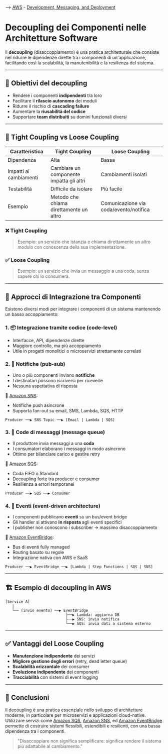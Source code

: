 --> [AWS](/00-Intro/AWS.md)  -  [Development, Messaging, and Deployment](/05-Development-Messaging-Deploying/Development-Messaging-and-Deployment.md)
# Decoupling dei Componenti nelle Architetture Software

Il **decoupling** (disaccoppiamento) è una pratica architetturale che consiste nel ridurre le dipendenze dirette tra i componenti di un'applicazione, facilitando così la scalabilità, la manutenibilità e la resilienza del sistema.

---

## 🎯 Obiettivi del decoupling

- Rendere i componenti **indipendenti** tra loro
- Facilitare il **rilascio autonomo** dei moduli
- Ridurre il rischio di **cascading failure**
- Aumentare la **riusabilità del codice**
- Supportare **team distribuiti** su domini funzionali diversi

---

## 🔁 Tight Coupling vs Loose Coupling

| Caratteristica              | Tight Coupling                           | Loose Coupling                              |
|----------------------------|------------------------------------------|---------------------------------------------|
| Dipendenza                 | Alta                                     | Bassa                                       |
| Impatti ai cambiamenti     | Cambiare un componente impatta gli altri | Cambiamenti isolati                         |
| Testabilità                | Difficile da isolare                      | Più facile                                  |
| Esempio                    | Metodo che chiama direttamente un altro  | Comunicazione via coda/evento/notifica      |

### ❌ Tight Coupling

> Esempio: un servizio che istanzia e chiama direttamente un altro modulo con conoscenza della sua implementazione.

### ✅ Loose Coupling

> Esempio: un servizio che invia un messaggio a una coda, senza sapere chi lo consumerà.

---

## 🧩 Approcci di Integrazione tra Componenti

Esistono diversi modi per integrare i componenti di un sistema mantenendo un basso accoppiamento:

### 1. 📦 **Integrazione tramite codice (code-level)**

- Interfacce, API, dipendenze dirette
- Maggiore controllo, ma più accoppiamento
- Utile in progetti monolitici o microservizi strettamente correlati

### 2. 🔔 **Notifiche (pub-sub)**

- Uno o più componenti inviano **notifiche**
- I destinatari possono iscriversi per riceverle
- Nessuna aspettativa di risposta

🔧 [Amazon SNS](/05-Development-Messaging-Deploying/Amazon-SNS.md):
- Notifiche push asincrone
- Supporta fan-out su email, SMS, Lambda, SQS, HTTP

```plaintext
Producer ──▶ SNS Topic ──▶ [Email | Lambda | SQS]
```

### 3. 📨 **Code di messaggi (message queue)**

- Il produttore invia messaggi a una **coda**
- I consumatori elaborano i messaggi in modo asincrono
- Ottimo per bilanciare carico e gestire retry

🔧 [Amazon SQS](/05-Development-Messaging-Deploying/Amazon-SQS.md):
- Coda FIFO o Standard
- Decoupling forte tra producer e consumer
- Resilienza a errori temporanei

```plaintext
Producer ──▶ SQS ──▶ Consumer
```

### 4. 🧨 **Eventi (event-driven architecture)**

- I componenti pubblicano **eventi** su un bus/event bridge
- Gli handler si attivano **in risposta** agli eventi specifici
- I publisher non conoscono i subscriber → massimo disaccoppiamento

🔧 [Amazon EventBridge](/05-Development-Messaging-Deploying/Amazon-EventBridge.md):
- Bus di eventi fully managed
- Routing basato su regole
- Integrazione nativa con AWS e SaaS

```plaintext
Producer ──▶ EventBridge ──▶ [Lambda | Step Functions | SQS | SNS]
```

---

## 🏗️ Esempio di decoupling in AWS

```plaintext
[Service A]
   |
   └── (invio evento) ──▶ EventBridge
                           ├──▶ Lambda: aggiorna DB
                           ├──▶ SNS: invia notifica
                           └──▶ SQS: invia dati a sistema esterno
```

---

## ✅ Vantaggi del Loose Coupling

- **Manutenzione indipendente** dei servizi
- **Migliore gestione degli errori** (retry, dead letter queue)
- **Scalabilità orizzontale** dei consumer
- **Evoluzione indipendente** dei componenti
- **Tracciabilità** con sistemi di event logging

---

## 📌 Conclusioni

Il decoupling è una pratica essenziale nello sviluppo di architetture moderne, in particolare per microservizi e applicazioni cloud-native. Utilizzare servizi come [Amazon SQS](/05-Development-Messaging-Deploying/Amazon-SQS.md), [Amazon SNS](/05-Development-Messaging-Deploying/Amazon-SNS.md), ed [Amazon EventBridge](/05-Development-Messaging-Deploying/Amazon-EventBridge.md) permette di costruire sistemi flessibili, estendibili e resilienti, con una bassa dipendenza tra i componenti.

> "Disaccoppiare non significa semplificare: significa rendere il sistema più adattabile al cambiamento."
